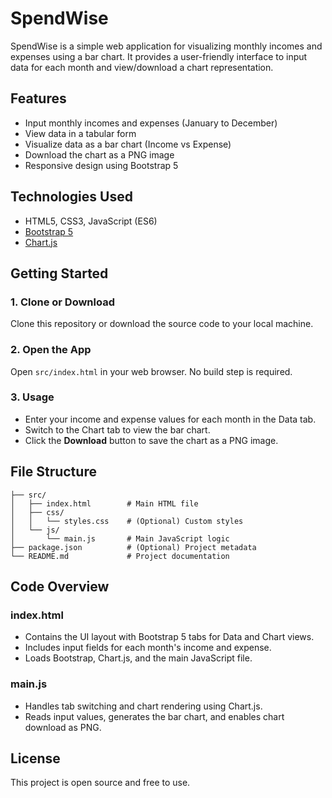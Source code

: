 # SpendWise

SpendWise is a simple web application for visualizing monthly incomes and expenses using a bar chart. It provides a user-friendly interface to input data for each month and view/download a chart representation.

## Features
- Input monthly incomes and expenses (January to December)
- View data in a tabular form
- Visualize data as a bar chart (Income vs Expense)
- Download the chart as a PNG image
- Responsive design using Bootstrap 5

## Technologies Used
- HTML5, CSS3, JavaScript (ES6)
- [Bootstrap 5](https://getbootstrap.com/)
- [Chart.js](https://www.chartjs.org/)

## Getting Started

### 1. Clone or Download
Clone this repository or download the source code to your local machine.

### 2. Open the App
Open `src/index.html` in your web browser. No build step is required.

### 3. Usage
- Enter your income and expense values for each month in the Data tab.
- Switch to the Chart tab to view the bar chart.
- Click the **Download** button to save the chart as a PNG image.

## File Structure
```
├── src/
│   ├── index.html        # Main HTML file
│   ├── css/
│   │   └── styles.css    # (Optional) Custom styles
│   └── js/
│       └── main.js       # Main JavaScript logic
├── package.json          # (Optional) Project metadata
└── README.md             # Project documentation
```

## Code Overview

### index.html
- Contains the UI layout with Bootstrap 5 tabs for Data and Chart views.
- Includes input fields for each month's income and expense.
- Loads Bootstrap, Chart.js, and the main JavaScript file.

### main.js
- Handles tab switching and chart rendering using Chart.js.
- Reads input values, generates the bar chart, and enables chart download as PNG.

## License
This project is open source and free to use.